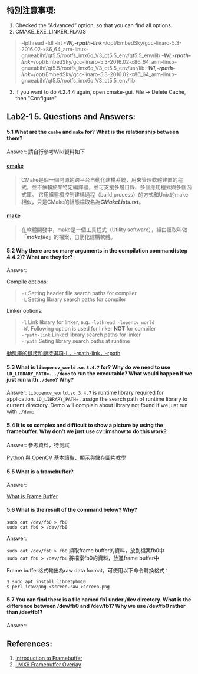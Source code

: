 ## 特別注意事項:
1. Checked the “Advanced” option, so that you can find all options.
2. CMAKE_EXE_LINKER_FLAGS
> -lpthread -ldl -lrt ***-Wl,-rpath-link***=/opt/EmbedSky/gcc-linaro-5.3-2016.02-x86_64_arm-linux-gnueabihf/qt5.5/rootfs_imx6q_V3_qt5.5_env/qt5.5_env/lib ***-Wl,-rpath-link***=/opt/EmbedSky/gcc-linaro-5.3-2016.02-x86_64_arm-linux-gnueabihf/qt5.5/rootfs_imx6q_V3_qt5.5_env/usr/lib ***-Wl,-rpath-link***=/opt/EmbedSky/gcc-linaro-5.3-2016.02-x86_64_arm-linux-gnueabihf/qt5.5/rootfs_imx6q_V3_qt5.5_env/lib
3. If you want to do 4.2.4.4 again, open cmake-gui. File -> Delete Cache, then "Configure"


## Lab2-1 5. Questions and Answers:
#### 5.1 What are the `cmake` and `make` for? What is the relationship between them?
Answer: 請自行參考Wiki資料如下
    
#### [cmake](https://zh.wikipedia.org/wiki/CMake)
> CMake是個一個開源的跨平台自動化建構系統，用來管理軟體建置的程式，並不依賴於某特定編譯器，並可支援多層目錄、多個應用程式與多個函式庫。 它用組態檔控制建構過程（build process）的方式和Unix的make相似，只是CMake的組態檔取名為***CMakeLists.txt***。

#### [make](https://zh.wikipedia.org/wiki/Make)
> 在軟體開發中，make是一個工具程式（Utility software），經由讀取叫做「***makefile***」的檔案，自動化建構軟體。

#### 5.2 Why there are so many arguments in the compilation command(step 4.4.2)? What are they for?

Answer:

Compile options:
> `-I` Setting header file search paths for compiler</br>
> `-L` Setting library search paths for compiler</br>

Linker options:
> `-l` Link library for linker, e.g. `-lpthread -lopencv_world`</br>
> `-Wl` Following option is used for linker **NOT** for compiler</br>
> `-rpath-link` Linked library search paths for linker</br>
> `-rpath` Seting library search paths at runtime

[動態庫的鏈接和鏈接選項-L，-rpath-link，-rpath](https://www.cntofu.com/book/46/linux_system/1515.md)

#### 5.3 What is `libopencv_world.so.3.4.7` for? Why do we need to use `LD_LIBRARY_PATH=. ./demo` to run the executable? What would happen if we just run with `./demo`? Why?

Answer: `libopencv_world.so.3.4.7` is runtime library required for application. `LD_LIBRARY_PATH=.` assign the search path of runtime library to current directory. Demo will complain about library not found if we just run with `./demo`.

#### 5.4 It is so complex and difficult to show a picture by using the framebuffer. Why don’t we just use cv::imshow to do this work?

Answer: 參考資料，待測試

[Python 與 OpenCV 基本讀取、顯示與儲存圖片教學](https://blog.gtwang.org/programming/opencv-basic-image-read-and-write-tutorial/)

#### 5.5 What is a framebuffer?

Answer:

[What is Frame Buffer](https://ecomputernotes.com/computer-graphics/basic-of-computer-graphics/what-is-frame-buffer)

#### 5.6 What is the result of the command below? Why?
`sudo cat /dev/fb0 > fb0`</br>
`sudo cat fb0 > /dev/fb0`

Answer:

`sudo cat /dev/fb0 > fb0` 擷取frame buffer的資料，放到檔案fb0中</br>
`sudo cat fb0 > /dev/fb0` 將檔案fb0的資料，放進frame buffer中

Frame buffer格式輸出為raw data format，可使用以下命令轉換格式：

`$ sudo apt install libnetpbm10`</br>
`$ perl iraw2png <screen.raw >screen.png`

#### 5.7 You can find there is a file named fb1 under /dev directory. What is the difference between /dev/fb0 and /dev/fb1? Why we use /dev/fb0 rather than /dev/fb1?

Answer:


## References:
1. [Introduction to Framebuffer](https://www.slideshare.net/raspberrypi-tw/introduction-to-framebuffer)
2. [I.MX6 Framebuffer Overlay](http://www.armadeus.org/wiki/index.php?title=I.MX6_Framebuffer_Overlay)
